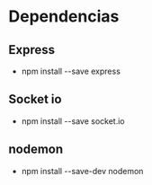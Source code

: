 # Dependencias

## Express  
- npm install --save express

## Socket io
- npm install --save socket.io

## nodemon

- npm install --save-dev nodemon